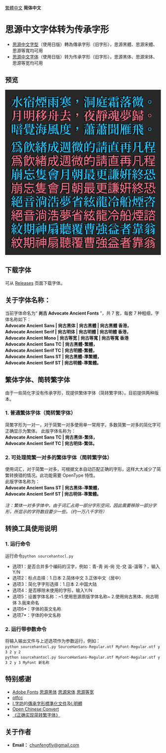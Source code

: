 [繁體中文](https://github.com/GuiWonder/SourceHanToClassic#思源中文字体转为传承字形) **简体中文**
# 思源中文字体转为传承字形
* [思源中文字型](https://github.com/adobe-fonts)（使用日版）轉為傳承字形（旧字形），思源黑體、思源宋體、思源等寬均可用 
* [思源中文字体](https://github.com/adobe-fonts)（使用日版）转为传承字形（旧字形），思源黑体、思源宋体、思源等宽均可用
## 预览
![image](./pic/Pic003.jpg)  
## 下载字体
可从 [Releases](https://github.com/GuiWonder/SourceHanToClassic/releases) 页面下载字体。
## 关于字体名称：

当前字体命名为“ **尚古 Advocate Ancient Fonts** ”，共 7 套，每套 7 种粗细，字体名称如下：<br />
**Advocate Ancient Sans | 尙古黑体 | 尙古黑體 | 尙古黑體 香港，<br />
Advocate Ancient Serif | 尙古明体 | 尙古明體 | 尙古明體 香港，<br />
Advocate Ancient Mono | 尙古等宽 | 尙古等寬 | 尙古等寬 香港<br />
Advocate Ancient Sans TC | 尙古黑體-繁體，<br />
Advocate Ancient Serif TC | 尙古明體-繁體，<br />
Advocate Ancient Sans ST | 尙古黑體-準繁體，<br />
Advocate Ancient Serif ST | 尙古明體-準繁體。**

## 繁体字体、简转繁字体
由于一些简化字没有传承字形，现提供繁体字体（简转繁字体）。目前提供两种版本。
### 1. 普通繁体字体（简转繁字体）
简繁字形为一对一，对于简繁一对多使用单一常用字，多数简繁一对多的简化字可正确显示为繁体。
此版字体名称为：<br />
**Advocate Ancient Sans TC | 尙古黑体-繁体，<br />
Advocate Ancient Serif TC | 尙古明体-繁体。**
### 2. 可处理简繁一对多的繁体字体（简转繁字体）
使用词汇，对于简繁一对多，可根据文本自动匹配正确的字形，这样大大减少了简繁转换错的情况。此功能需要 OpenType 特性。<br />
此版字体名称为：<br />
**Advocate Ancient Sans ST | 尙古黑体-準繁體，<br />
Advocate Ancient Serif ST | 尙古明体-準繁體。**
<br /><br />
*注：繁体一对多字体中，由于词汇占用一部分字形空间，因此需要移除一部分字形，所显示的字符数目要少一些。（约一万八千字符）*

## 转换工具使用说明
### 1. 运行命令
运行命令`python sourcehantocl.py`
* 选项1：是否合并多个编码的汉字，例如：青-靑 尚-尙 兑-兌 温-溫等？，输入Y/N
* 选项2：标点击择：1.日本 2.简体中文 3.正体中文（居中）
* 选项3：简化字字形选择：1.日本 2.中国大陆
* 选项4：是否移除未使用的字形，输入Y/N
* 选项5：设置字体名称：~1.使用思源原版字体名称~ 2.使用尙古黑体、尙古明体 3.我来命名
* 选项6*：字体的英文名称
* 选项7*：字体的中文名称
### 2. 运行带参数命令
将输入输出文件与上述选项作为参数运行，例如：<br /> `python sourcehantocl.py SourceHanSans-Regular.otf MyFont-Regular.otf y 3 2 y 2`<br />
`python sourcehantocl.py SourceHanSans-Regular.otf MyFont-Regular.otf y 3 2 y 3 MyFont 新名称`

## 特别感谢
* [Adobe Fonts](https://github.com/adobe-fonts) [思源黑体](https://github.com/adobe-fonts/source-han-sans) [思源宋体](https://github.com/adobe-fonts/source-han-serif) [思源等宽](https://github.com/adobe-fonts/source-han-mono)
* [otfcc](https://github.com/caryll/otfcc)
* [I.字坊](https://github.com/ichitenfont)的[傳承字形標準化文件](https://github.com/ichitenfont/inheritedglyphs)及[I.明體](https://github.com/ichitenfont/I.Ming)
* [Open Chinese Convert](https://github.com/BYVoid/OpenCC) 
* [《正确实现简转繁字体》](https://ayaka.shn.hk/s2tfont/)
## 关于作者
- **Email：** chunfengfly@gmail.com
